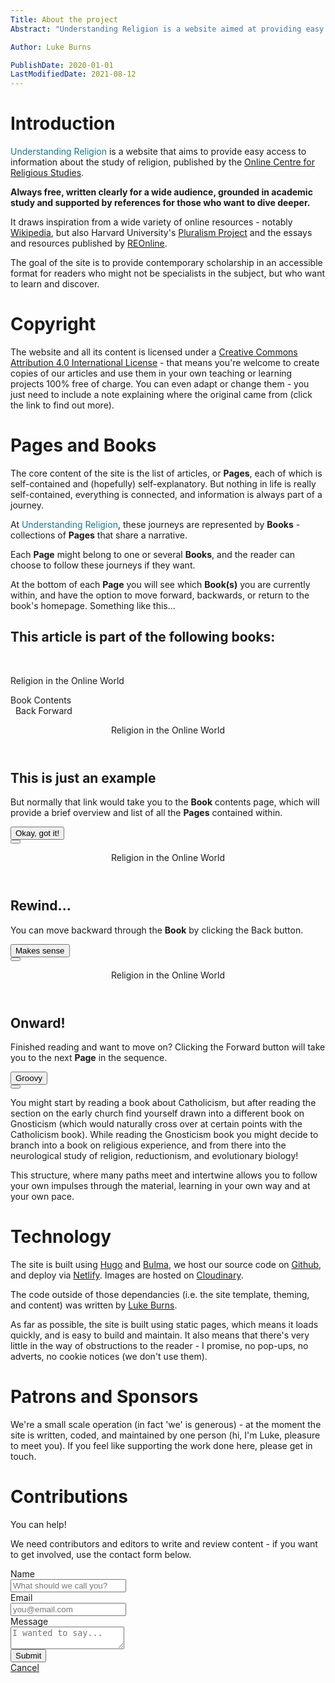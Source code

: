 ```yaml
---
Title: About the project
Abstract: "Understanding Religion is a website aimed at providing easy access to information about the study of religion. Always free, written clearly for a wide audience, grounded in academic study and supported by references for those who want to dive deeper."

Author: Luke Burns

PublishDate: 2020-01-01
LastModifiedDate: 2021-08-12
---
```

# Introduction
<span style="color: #1c768f">Understanding Religion</span> is a website that aims to provide easy access to information about the study of religion, published by the [Online Centre for Religious Studies](https://ocrs.online).

**Always free, written clearly for a wide audience, grounded in academic study and supported by references for those who want to dive deeper.**

It draws inspiration from a wide variety of online resources - notably [Wikipedia](https://en.wikipedia.org/wiki/Main_Page), but also Harvard University's [Pluralism Project](https://pluralism.org/home) and the essays and resources published by [REOnline](https://www.reonline.org.uk).

The goal of the site is to provide contemporary scholarship in an accessible format for readers who might not be specialists in the subject, but who want to learn and discover.

# Copyright
The website and all its content is licensed under a [Creative Commons Attribution 4.0 International License](http://creativecommons.org/licenses/by/4.0/) - that means you're welcome to create copies of our articles and use them in your own teaching or learning projects 100% free of charge. You can even adapt or change them - you just need to include a note explaining where the original came from (click the link to find out more).

# Pages and Books
The core content of the site is the list of articles, or **Pages**, each of which is self-contained and (hopefully) self-explanatory. But nothing in life is really self-contained, everything is connected, and information is always part of a journey.

At <span style="color: #1c768f">Understanding Religion</span>, these journeys are represented by **Books** - collections of **Pages** that share a narrative. 

Each **Page** might belong to one or several **Books**, and the reader can choose to follow these journeys if they want.

At the bottom of each **Page** you will see which **Book(s)** you are currently within, and have the option to move forward, backwards, or return to the book's homepage. Something like this...

<h2>This article is part of the following books:</h2>
<br>
<div class="card has-text-centered mb-5">
    <div class="card-content">
        <div class="content">
            <p class="title">Religion in the Online World</p>
            <a class="button is-success" id="ex">Book Contents</a>
        </div>
    </div>
    <footer class="card-footer">
        <a id="ex-b" class="is-size-4 card-footer-item"><span class="icon has-text-info">
                <i class="fas fa-arrow-circle-left"></i>
              </span> &nbsp;&nbsp;Back</a>
        <a id="ex-f" class="is-size-4 card-footer-item">Forward &nbsp;&nbsp;<span class="icon has-text-info">
                <i class="fas fa-arrow-circle-right"></i>
              </span></a>
    </footer>
</div>

<div id="m" class="modal">
  <div class="modal-background"></div>
  <div class="modal-card">
    <header class="modal-card-head">
      <p class="modal-card-title">Religion in the Online World</p>
    </header>
    <section class="modal-card-body">
      <div class="content">
        <h1>This is just an example</h1>
        <p>But normally that link would take you to the <strong>Book</strong> contents page, which will provide a brief overview and list of all the <strong>Pages</strong> contained within.</p>
      </div>
    </section>
    <footer class="modal-card-foot">
      <button id="m-close-button" class="button is-success">Okay, got it!</button>
    </footer>
  </div>
  <button id="m-close" class="modal-close is-large" aria-label="close"></button>
</div>

<div id="m-back" class="modal">
  <div class="modal-background"></div>
  <div class="modal-card">
    <header class="modal-card-head">
      <p class="modal-card-title">Religion in the Online World</p>
    </header>
    <section class="modal-card-body">
      <div class="content">
        <h1>Rewind...</h1>
        <p>You can move backward through the <strong>Book</strong> by clicking the Back button.</p>
      </div>
    </section>
    <footer class="modal-card-foot">
      <button id="m-back-close-button" class="button is-success">Makes sense</button>
    </footer>
  </div>
  <button id="m-back-close" class="modal-close is-large" aria-label="close"></button>
</div>

<div id="m-forward" class="modal">
  <div class="modal-background"></div>
  <div class="modal-card">
    <header class="modal-card-head">
      <p class="modal-card-title">Religion in the Online World</p>
    </header>
    <section class="modal-card-body">
      <div class="content">
        <h1>Onward!</h1>
        <p>Finished reading and want to move on? Clicking the Forward button will take you to the next <strong>Page</strong> in the sequence.</p>
      </div>
    </section>
    <footer class="modal-card-foot">
      <button id="m-forward-close-button" class="button is-success">Groovy</button>
    </footer>
  </div>
  <button id="m-forward-close" class="modal-close is-large" aria-label="close"></button>
</div>

<script>
  document.getElementById("ex").addEventListener("click",function() {
    var m = document.getElementById("m");
    m.classList.add("is-active");
  })

  document.getElementById("ex-b").addEventListener("click",function() {
    var m = document.getElementById("m-back");
    m.classList.add("is-active");
  })

  document.getElementById("ex-f").addEventListener("click",function() {
    var m = document.getElementById("m-forward");
    m.classList.add("is-active");
  })

  document.getElementById("m-close").addEventListener("click",function() {
    var m = document.getElementById("m");
    m.classList.remove("is-active");
  })

  document.getElementById("m-close-button").addEventListener("click",function() {
    var m = document.getElementById("m");
    m.classList.remove("is-active");
  })

  document.getElementById("m-back-close").addEventListener("click",function() {
    var m = document.getElementById("m-back");
    m.classList.remove("is-active");
  })

  document.getElementById("m-back-close-button").addEventListener("click",function() {
    var m = document.getElementById("m-back");
    m.classList.remove("is-active");
  })

  document.getElementById("m-forward-close").addEventListener("click",function() {
    var m = document.getElementById("m-forward");
    m.classList.remove("is-active");
  })

  document.getElementById("m-forward-close-button").addEventListener("click",function() {
    var m = document.getElementById("m-forward");
    m.classList.remove("is-active");
  })
</script>

You might start by reading a book about Catholicism, but after reading the section on the early church find yourself drawn into a different book on Gnosticism (which would naturally cross over at certain points with the Catholicism book). While reading the Gnosticism book you might decide to branch into a book on religious experience, and from there into the neurological study of religion, reductionism, and evolutionary biology!

This structure, where many paths meet and intertwine allows you to follow your own impulses through the material, learning in your own way and at your own pace.

# Technology
The site is built using [Hugo](https://gohugo.io) and [Bulma](https://bulma.io), we host our source code on [Github](https://github.com/oc-rs/understandingreligion), and deploy via [Netlify](https://www.netlify.com). Images are hosted on [Cloudinary](https://cloudinary.com).

The code outside of those dependancies (i.e. the site template, theming, and content) was written by [Luke Burns](/a/luke-burns/).

As far as possible, the site is built using static pages, which means it loads quickly, and is easy to build and maintain. It also means that there's very little in the way of obstructions to the reader - I promise, no pop-ups, no adverts, no cookie notices (we don't use them).

# Patrons and Sponsors
We're a small scale operation (in fact 'we' is generous) - at the moment the site is written, coded, and maintained by one person (hi, I'm Luke, pleasure to meet you). If you feel like supporting the work done here, please get in touch.

# Contributions
You can help!

We need contributors and editors to write and review content - if you want to get involved, use the contact form below.

<form name="contact" method="POST" data-netlify="true">

<div class="field">
  <label for="name" class="label">Name</label>
  <div class="control">
    <input name="name" class="input" type="text" id="contact_name" placeholder="What should we call you?">
  </div>
</div>

<div class="field">
  <label class="label">Email</label>
  <div class="control has-icons-left has-icons-right">
    <input name="email" for="email" class="input" type="email" id="contact_email" placeholder="you@email.com" value="">
    <span class="icon is-small is-left">
      <i class="fas fa-envelope"></i>
    </span>
  </div>
</div>

<div class="field">
  <label for="message" class="label">Message</label>
  <div class="control">
    <textarea name="message" class="textarea" id="contact_message" placeholder="I wanted to say..."></textarea>
  </div>
</div>


<div class="field is-grouped">
  <div class="control">
    <button class="button is-link">Submit</button>
  </div>
  <div class="control">
    <a href="#" class="button is-link is-light">Cancel</a>
  </div>
</div>

</form>

